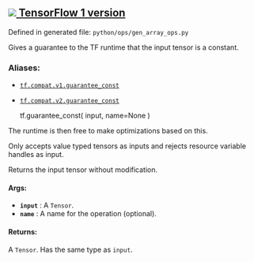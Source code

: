 [ ![](https://tensorflow.google.cn/images/tf_logo_32px.png) TensorFlow 1
version](/versions/r1.15/api_docs/python/tf/guarantee_const)  
---  
  
Defined in generated file: `python/ops/gen_array_ops.py`

Gives a guarantee to the TF runtime that the input tensor is a constant.

### Aliases:

  * [`tf.compat.v1.guarantee_const`](/api_docs/python/tf/guarantee_const)
  * [`tf.compat.v2.guarantee_const`](/api_docs/python/tf/guarantee_const)

    
    
    tf.guarantee_const(
        input,
        name=None
    )
    

The runtime is then free to make optimizations based on this.

Only accepts value typed tensors as inputs and rejects resource variable
handles as input.

Returns the input tensor without modification.

#### Args:

  * **`input`** : A `Tensor`.
  * **`name`** : A name for the operation (optional).

#### Returns:

A `Tensor`. Has the same type as `input`.

